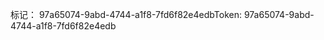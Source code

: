 <span data-ttu-id="b5d63-101">标记： 97a65074-9abd-4744-a1f8-7fd6f82e4edb</span><span class="sxs-lookup"><span data-stu-id="b5d63-101">Token: 97a65074-9abd-4744-a1f8-7fd6f82e4edb</span></span>